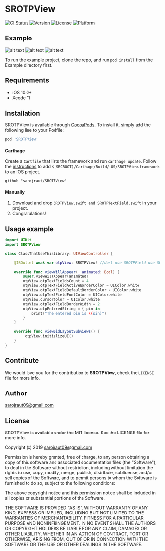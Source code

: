 # SROTPView

[![CI Status](https://img.shields.io/travis/sarojraut09@gmail.com/SROTPView.svg?style=flat)](https://travis-ci.org/sarojraut09@gmail.com/SROTPView)
[![Version](https://img.shields.io/cocoapods/v/SROTPView.svg?style=flat)](https://cocoapods.org/pods/SROTPView)
[![License](https://img.shields.io/cocoapods/l/SROTPView.svg?style=flat)](https://cocoapods.org/pods/SROTPView)
[![Platform](https://img.shields.io/cocoapods/p/SROTPView.svg?style=flat)](https://cocoapods.org/pods/SROTPView)

## Example
![alt text](https://github.com/sarojraut/SROTPView/blob/master/sample.gif)
![alt text](https://github.com/sarojraut/SROTPView/blob/master/bordered.png)
![alt text](https://github.com/sarojraut/SROTPView/blob/master/rounded.png)

To run the example project, clone the repo, and run `pod install` from the Example directory first.

## Requirements

- iOS 10.0+
- Xcode 11

## Installation

SROTPView is available through [CocoaPods](https://cocoapods.org). To install
it, simply add the following line to your Podfile:

```ruby
pod 'SROTPView'
```

#### Carthage
Create a `Cartfile` that lists the framework and run `carthage update`. Follow the [instructions](https://github.com/Carthage/Carthage#if-youre-building-for-ios) to add `$(SRCROOT)/Carthage/Build/iOS/SROTPView.framework` to an iOS project.

```
github "sarojraut/SROTPView"
```
#### Manually
1. Download and drop ```SROTPView.swift and SROTPTextField.swift``` in your project.  
2. Congratulations!  

## Usage example

```swift
import UIKit
import SROTPView

class ClassThatUseThisLibrary: UIViewController {

    @IBOutlet weak var otpView: SROTPView! //dont use SROTPField use SROTPView
    
    override func viewWillAppear(_ animated: Bool) {
        super.viewWillAppear(animated)
        otpView.otpTextFieldsCount = 4
        otpView.otpTextFieldActiveBorderColor = UIColor.white
        otpView.otpTextFieldDefaultBorderColor = UIColor.white
        otpView.otpTextFieldFontColor = UIColor.white
        otpView.cursorColor = UIColor.white
        otpView.otpTextFieldBorderWidth = 2
        otpView.otpEnteredString = { pin in
            print("The entered pin is \(pin)")
        }
    }
    
    override func viewDidLayoutSubviews() {
         otpView.initializeUI()
    }
}

```

## Contribute

We would love you for the contribution to **SROTPView**, check the ``LICENSE`` file for more info.
## Author

sarojraut09@gmail.com

## License

SROTPView is available under the MIT license. See the LICENSE file for more info.

Copyright (c) 2019 sarojraut09@gmail.com 

Permission is hereby granted, free of charge, to any person obtaining a copy
of this software and associated documentation files (the "Software"), to deal
in the Software without restriction, including without limitation the rights
to use, copy, modify, merge, publish, distribute, sublicense, and/or sell
copies of the Software, and to permit persons to whom the Software is
furnished to do so, subject to the following conditions:

The above copyright notice and this permission notice shall be included in
all copies or substantial portions of the Software.

THE SOFTWARE IS PROVIDED "AS IS", WITHOUT WARRANTY OF ANY KIND, EXPRESS OR
IMPLIED, INCLUDING BUT NOT LIMITED TO THE WARRANTIES OF MERCHANTABILITY,
FITNESS FOR A PARTICULAR PURPOSE AND NONINFRINGEMENT. IN NO EVENT SHALL THE
AUTHORS OR COPYRIGHT HOLDERS BE LIABLE FOR ANY CLAIM, DAMAGES OR OTHER
LIABILITY, WHETHER IN AN ACTION OF CONTRACT, TORT OR OTHERWISE, ARISING FROM,
OUT OF OR IN CONNECTION WITH THE SOFTWARE OR THE USE OR OTHER DEALINGS IN
THE SOFTWARE.


